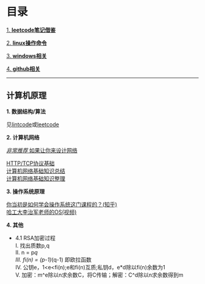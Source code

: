 # 目录

[1. **leetcode笔记借鉴**](leetcode)

[2. **linux操作命令**](linux)

[3. **windows相关**](windows)

[4. **github相关**](github)

---

## 计算机原理

**1. 数据结构/算法**

见[lintcode](https://github.com/binzhouchn/algor)或[leetcode](leetcode/)

**2. 计算机网络**

[*非常推荐* 如果让你来设计网络](https://mp.weixin.qq.com/s/jiPMUk6zUdOY6eKxAjNDbQ)<br>

[HTTP/TCP协议基础](https://www.cnblogs.com/sunshine-blog/p/8393264.html)<br>
[计算机网络基础知识总结](https://www.runoob.com/w3cnote/summary-of-network.html)<br>
[计算机网络基础知识整理](https://blog.csdn.net/m0_37568814/article/details/81018769?utm_medium=distribute.pc_relevant.none-task-blog-BlogCommendFromMachineLearnPai2-2.channel_param&depth_1-utm_source=distribute.pc_relevant.none-task-blog-BlogCommendFromMachineLearnPai2-2.channel_param)<br>

**3. 操作系统原理**

[你当初是如何学会操作系统这门课程的？(知乎)](https://www.zhihu.com/question/270998611/answer/360930889)<br>
[哈工大李治军老师的OS(视频)](https://www.bilibili.com/video/BV1d4411v7u7?p=1)<br>

**4. 其他**

 - 4.1 RSA加密过程<br>
 I. 找出质数p,q<br>
 II. n = p*q<br>
 III. fi(n) = (p-1)*(q-1) 即欧拉函数<br>
 IV. 公钥e，1<e<fi(n);e和fi(n)互质;私钥d，e*d除以fi(n)余数为1<br>
 V. 加密：m^e除以n求余数C，将C传输；解密：C^d除以n求余数得到m<br>
 
